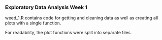 ### Exploratory Data Analysis Week 1

weed_1.R contains code for getting and cleaning data as well as creating all plots with a single function.

For readability, the plot functions were split into separate files. 